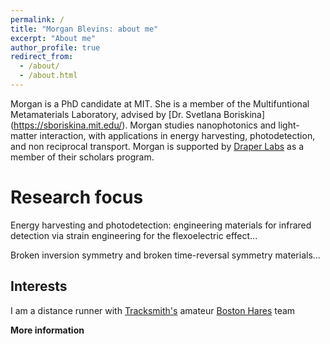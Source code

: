 ```yaml
---
permalink: /
title: "Morgan Blevins: about me"
excerpt: "About me"
author_profile: true
redirect_from: 
  - /about/
  - /about.html
---
```


Morgan is a PhD candidate at MIT. She is a member of the Multifuntional Metamaterials Laboratory, advised by [Dr. Svetlana Boriskina] (https://sboriskina.mit.edu/). Morgan studies nanophotonics and light-matter interaction, with applications in energy harvesting, photodetection, and non reciprocal transport. Morgan is supported by [Draper Labs](https://www.draper.com/) as a member of their scholars program.

Research focus
======
Energy harvesting and photodetection: engineering materials for infrared detection via strain engineering for the flexoelectric effect...

Broken inversion symmetry and broken time-reversal symmetry materials...

Interests
------
I am a distance runner with [Tracksmith's](https://www.tracksmith.com/) amateur [Boston Hares](https://www.strava.com/clubs/582006) team

**More information**



